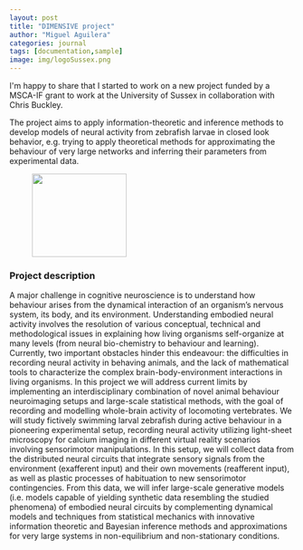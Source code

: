 ```yaml
---
layout: post
title: "DIMENSIVE project"
author: "Miguel Aguilera"
categories: journal
tags: [documentation,sample]
image: img/logoSussex.png
---
```


I'm happy to share that I started to work on a new project funded by a MSCA-IF grant to work at the University of Sussex in collaboration with Chris Buckley.

The project aims to apply information-theoretic and inference methods to develop models of neural activity from zebrafish larvae in closed look behavior, e.g. trying to apply theoretical methods for approximating the behaviour of very large networks and inferring their parameters from experimental data.

<!-- wp:image {"align":"center","width":167,"height":147,"sizeSlug":"large","ampLayout":""} -->
<div class="wp-block-image"><figure class="aligncenter size-large is-resized"><img src="http://www.sussex.ac.uk/assets/media/images/site/vacuum/logo.png" alt="" width="167" height="147" /></figure></div>
<!-- /wp:image -->

### Project description

A major challenge in cognitive neuroscience is to understand how behaviour arises from the dynamical interaction of an organism’s nervous system, its body, and its environment. Understanding embodied neural activity involves the resolution of various conceptual, technical and methodological issues in explaining how living organisms self-organize at many levels (from neural bio-chemistry to behaviour and learning). Currently, two important obstacles hinder this endeavour: the difficulties in recording neural activity in behaving animals, and the lack of mathematical tools to characterize the complex brain-body-environment interactions in living organisms. In this project we will address current limits by implementing an interdisciplinary combination of novel animal behaviour neuroimaging setups and large-scale statistical methods, with the goal of recording and modelling whole-brain activity of locomoting vertebrates. We will study fictively swimming larval zebrafish during active behaviour in a pioneering experimental setup, recording neural activity utilizing light-sheet microscopy for calcium imaging in different virtual reality scenarios involving sensorimotor manipulations. In this setup, we will collect data from the distributed neural circuits that integrate sensory signals from the environment (exafferent input) and their own movements (reafferent input), as well as plastic processes of habituation to new sensorimotor contingencies. From this data, we will infer large-scale generative models (i.e. models capable of yielding synthetic data resembling the studied phenomena) of embodied neural circuits by complementing dynamical models and techniques from statistical mechanics with innovative information theoretic and Bayesian inference methods and approximations for very large systems in non-equilibrium and non-stationary conditions.
